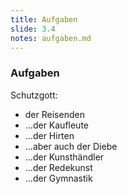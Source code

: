 ```yaml
---
title: Aufgaben
slide: 3.4
notes: aufgaben.md
---
```


### Aufgaben

<text-left>

Schutzgott: <!-- .mod: class="fragment" data-fragment-index="1" -->

-   der Reisenden <!-- .mod: class="fragment" data-fragment-index="2" -->
-   ...der Kaufleute<!-- .mod: class="fragment" data-fragment-index="2" -->
-   ...der Hirten <!-- .mod: class="fragment" data-fragment-index="2" -->
-   ...aber auch der Diebe <!-- .mod: class="fragment" -->
-   ...der Kunsthändler <!-- .mod: class="fragment" -->
-   ...der Redekunst <!-- .mod: class="fragment" -->
-   ...der Gymnastik <!-- .mod: class="fragment" -->

</text-left>

